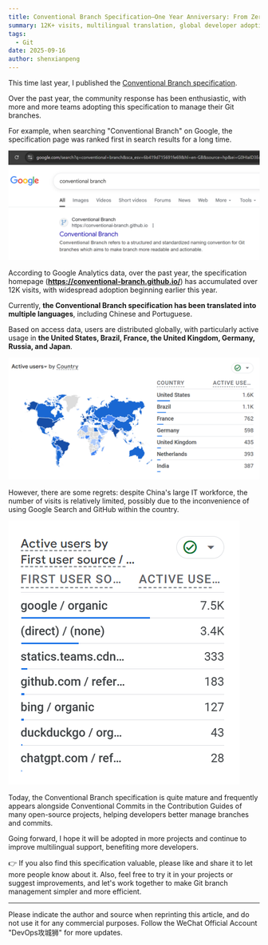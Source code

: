 ```yaml
---
title: Conventional Branch Specification—One Year Anniversary: From Zero to Global Developer Adoption
summary: 12K+ visits, multilingual translation, global developer adoption—the Conventional Branch specification's one-year journey
tags:
  - Git
date: 2025-09-16
author: shenxianpeng
---
```


This time last year, I published the [Conventional Branch specification](../conventional-branch).

Over the past year, the community response has been enthusiastic, with more and more teams adopting this specification to manage their Git branches.

For example, when searching "Conventional Branch" on Google, the specification page was ranked first in search results for a long time.

![Google Search](google-search.png)

According to Google Analytics data, over the past year, the specification homepage (**https://conventional-branch.github.io/**) has accumulated over 12K visits, with widespread adoption beginning earlier this year.

Currently, **the Conventional Branch specification has been translated into multiple languages**, including Chinese and Portuguese.

Based on access data, users are distributed globally, with particularly active usage in **the United States, Brazil, France, the United Kingdom, Germany, Russia, and Japan**.

![By Country](by-country.png)

However, there are some regrets: despite China's large IT workforce, the number of visits is relatively limited, possibly due to the inconvenience of using Google Search and GitHub within the country.

![By Source](by-source.png)

Today, the Conventional Branch specification is quite mature and frequently appears alongside Conventional Commits in the Contribution Guides of many open-source projects, helping developers better manage branches and commits.

Going forward, I hope it will be adopted in more projects and continue to improve multilingual support, benefiting more developers.

👉 If you also find this specification valuable, please like and share it to let more people know about it.
Also, feel free to try it in your projects or suggest improvements, and let's work together to make Git branch management simpler and more efficient.

---

Please indicate the author and source when reprinting this article, and do not use it for any commercial purposes.  Follow the WeChat Official Account "DevOps攻城狮" for more updates.
